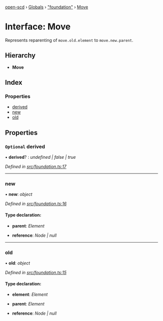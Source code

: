 [open-scd](../README.md) › [Globals](../globals.md) › ["foundation"](../modules/_foundation_.md) › [Move](_foundation_.move.md)

# Interface: Move

Represents reparenting of `move.old.element` to `move.new.parent`.

## Hierarchy

* **Move**

## Index

### Properties

* [derived](_foundation_.move.md#optional-derived)
* [new](_foundation_.move.md#new)
* [old](_foundation_.move.md#old)

## Properties

### `Optional` derived

• **derived**? : *undefined | false | true*

*Defined in [src/foundation.ts:17](https://github.com/openscd/open-scd/blob/c830997/src/foundation.ts#L17)*

___

###  new

• **new**: *object*

*Defined in [src/foundation.ts:16](https://github.com/openscd/open-scd/blob/c830997/src/foundation.ts#L16)*

#### Type declaration:

* **parent**: *Element*

* **reference**: *Node | null*

___

###  old

• **old**: *object*

*Defined in [src/foundation.ts:15](https://github.com/openscd/open-scd/blob/c830997/src/foundation.ts#L15)*

#### Type declaration:

* **element**: *Element*

* **parent**: *Element*

* **reference**: *Node | null*
